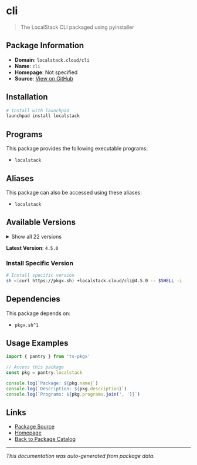 # cli

> The LocalStack CLI packaged using pyinstaller

## Package Information

- **Domain**: `localstack.cloud/cli`
- **Name**: `cli`
- **Homepage**: Not specified
- **Source**: [View on GitHub](https://github.com/pkgxdev/pantry/tree/main/projects/localstack.cloud/cli/package.yml)

## Installation

```bash
# Install with launchpad
launchpad install localstack
```

## Programs

This package provides the following executable programs:

- `localstack`

## Aliases

This package can also be accessed using these aliases:

- `localstack`

## Available Versions

<details>
<summary>Show all 22 versions</summary>

- `4.5.0`, `4.4.0`, `4.3.0`, `4.2.0`, `4.1.1`
- `4.1.0`, `4.0.3`, `4.0.2`, `4.0.1`, `4.0.0`
- `3.8.1`, `3.8.0`, `3.6.0`, `3.5.0`, `3.4.0`
- `3.3.0`, `3.2.0`, `3.1.0`, `3.0.2`, `3.0.1`
- `3.0.0`, `2.3.2`

</details>

**Latest Version**: `4.5.0`

### Install Specific Version

```bash
# Install specific version
sh <(curl https://pkgx.sh) +localstack.cloud/cli@4.5.0 -- $SHELL -i
```

## Dependencies

This package depends on:

- `pkgx.sh^1`

## Usage Examples

```typescript
import { pantry } from 'ts-pkgx'

// Access this package
const pkg = pantry.localstack

console.log(`Package: ${pkg.name}`)
console.log(`Description: ${pkg.description}`)
console.log(`Programs: ${pkg.programs.join(', ')}`)
```

## Links

- [Package Source](https://github.com/pkgxdev/pantry/tree/main/projects/localstack.cloud/cli/package.yml)
- [Homepage](#)
- [Back to Package Catalog](../package-catalog.md)

---

*This documentation was auto-generated from package data.*
